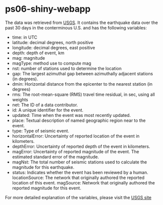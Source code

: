 # ps06-shiny-webapp

The data was retrieved from [USGS](https://earthquake.usgs.gov/earthquakes/search/#%7B%22currentfeatureid%22%3Anull%2C%22mapposition%22%3A%5B%5B-46.58907%2C-265.56152%5D%2C%5B43.06889%2C-230.58105%5D%5D%2C%22autoUpdate%22%3A%5B%22autoUpdate%22%5D%2C%22feed%22%3A%22search_undefined%22%2C%22listFormat%22%3A%22default%22%2C%22restrictListToMap%22%3A%5B%5D%2C%22sort%22%3A%22newest%22%2C%22basemap%22%3A%22grayscale%22%2C%22overlays%22%3A%5B%22plates%22%5D%2C%22timezone%22%3A%22utc%22%2C%22viewModes%22%3A%5B%22list%22%2C%22settings%22%2C%22map%22%5D%2C%22event%22%3Anull%2C%22search%22%3A%7B%22name%22%3A%22Search%20Results%22%2C%22params%22%3A%7B%22starttime%22%3A%222000-02-15%2000%3A00%3A00%22%2C%22endtime%22%3A%222021-02-22%2023%3A59%3A59%22%2C%22maxlatitude%22%3A7.378%2C%22minlatitude%22%3A-12.281%2C%22maxlongitude%22%3A-230.098%2C%22minlongitude%22%3A-266.045%2C%22minmagnitude%22%3A6%2C%22orderby%22%3A%22time%22%7D%7D%7D). It contains the earthquake data over the past 30 days in the conterminous U.S. and has the following variables:

- time: in UTC
- latitude: decimal degrees, north positive
- longitude: decimal degrees, east positive
- depth: depth of event, km
- mag: magnitude
- magType: method use to compute mag
- nst: number of stations used to determine the location
- gap: The largest azimuthal gap between azimuthally adjacent stations (in degrees).
- dmin: Horizontal distance from the epicenter to the nearest station (in degrees)
- rms: The root-mean-square (RMS) travel time residual, in sec, using all weights
- net: The ID of a data contributor.
- id: A unique identifier for the event.
- updated: Time when the event was most recently updated.
- place: Textual description of named geographic region near to the event.
- type: Type of seismic event.
- horizontalError: Uncertainty of reported location of the event in kilometers.
- depthError: Uncertainty of reported depth of the event in kilometers.
- magError: Uncertainty of reported magnitude of the event. The estimated standard error of the magnitude.
- magNst: The total number of seismic stations used to calculate the magnitude for this earthquake.
- status: Indicates whether the event has been reviewed by a human.
locationSource: The network that originally authored the reported location of this event.
magSource: Network that originally authored the reported magnitude for this event.

For more detailed explanation of the variables, please visit the [USGS site](https://earthquake.usgs.gov/earthquakes/search/#%7B%22currentfeatureid%22%3Anull%2C%22mapposition%22%3A%5B%5B-46.58907%2C-265.56152%5D%2C%5B43.06889%2C-230.58105%5D%5D%2C%22autoUpdate%22%3A%5B%22autoUpdate%22%5D%2C%22feed%22%3A%22search_undefined%22%2C%22listFormat%22%3A%22default%22%2C%22restrictListToMap%22%3A%5B%5D%2C%22sort%22%3A%22newest%22%2C%22basemap%22%3A%22grayscale%22%2C%22overlays%22%3A%5B%22plates%22%5D%2C%22timezone%22%3A%22utc%22%2C%22viewModes%22%3A%5B%22list%22%2C%22settings%22%2C%22map%22%5D%2C%22event%22%3Anull%2C%22search%22%3A%7B%22name%22%3A%22Search%20Results%22%2C%22params%22%3A%7B%22starttime%22%3A%222000-02-15%2000%3A00%3A00%22%2C%22endtime%22%3A%222021-02-22%2023%3A59%3A59%22%2C%22maxlatitude%22%3A7.378%2C%22minlatitude%22%3A-12.281%2C%22maxlongitude%22%3A-230.098%2C%22minlongitude%22%3A-266.045%2C%22minmagnitude%22%3A6%2C%22orderby%22%3A%22time%22%7D%7D%7D)
